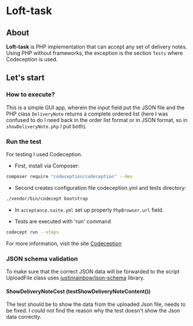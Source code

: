 # Loft-task

## About
**Loft-task** is PHP implementation that can accept any set of delivery notes. 
Using PHP without frameworks, the exception is the section `Tests` where Codeception is used.

## Let's start
### How to execute?
This is a simple GUI app, wherein the input field put the JSON file and the PHP class `DeliveryNote` returns a complete ordered list (here I was confused to do I need back in the order list format or in JSON format, so in `showDeliveryNote.php` I put both).


### Run the test
For testing I used Codeception.
* First, install via Composer:
```bash
composer require "codeception/codeception" --dev
```

* Second creates configuration file codeception.yml and tests directory:
```bash
./vendor/bin/codecept bootstrap
```

* In `acceptance.suite.yml` set up properly `PhpBrowser.url` field. 

* Tests are executed with 'run' command
```bash
codecept run --steps
```

For more information, visit the site
[Codeception](https://codeception.com/)

### JSON schema validation

To make sure that the correct JSON data will be forwarded to the script UploadFile class uses [justinrainbow/json-schema](https://github.com/justinrainbow/json-schema) library.

#### ShowDeliveryNoteCest (testShowDeliveryNoteContent())

The test should be to show the data from the uploaded Json file, needs to be fixed.
I could not find the reason why the test doesn't show the Json data correctly.
